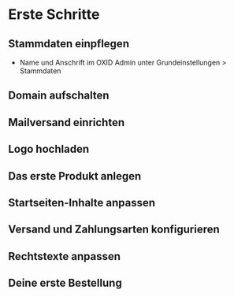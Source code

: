 # Erste Schritte
## Stammdaten einpflegen
- Name und Anschrift im OXID Admin unter Grundeinstellungen > Stammdaten
## Domain aufschalten
## Mailversand einrichten
## Logo hochladen
## Das erste Produkt anlegen
## Startseiten-Inhalte anpassen
## Versand und Zahlungsarten konfigurieren
## Rechtstexte anpassen
## Deine erste Bestellung

